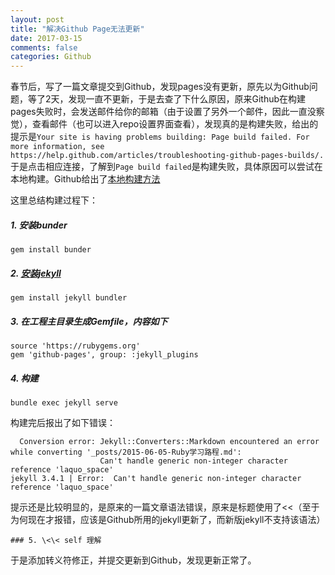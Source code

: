 ```yaml
---
layout: post
title: "解决Github Page无法更新"
date: 2017-03-15
comments: false
categories: Github
---
```


春节后，写了一篇文章提交到Github，发现pages没有更新，原先以为Github问题，等了2天，发现一直不更新，于是去查了下什么原因，原来Github在构建pages失败时，会发送邮件给你的邮箱（由于设置了另外一个邮件，因此一直没察觉），查看邮件（也可以进入repo设置界面查看），发现真的是构建失败，给出的提示是`Your site is having problems building: Page build failed. For more information, see https://help.github.com/articles/troubleshooting-github-pages-builds/.`于是点击相应连接，了解到`Page build failed`是构建失败，具体原因可以尝试在本地构建。Github给出了[本地构建方法](https://help.github.com/articles/setting-up-your-github-pages-site-locally-with-jekyll/#platform-linux)

这里总结构建过程下：

##### 1. 安装bunder
```
gem install bunder
```

##### 2. [安装jekyll](http://jekyllrb.com/)
```
gem install jekyll bundler
```

##### 3. 在工程主目录生成Gemfile，内容如下
```
source 'https://rubygems.org'
gem 'github-pages', group: :jekyll_plugins
```
##### 4. 构建

```
bundle exec jekyll serve
```

构建完后报出了如下错误：

```
  Conversion error: Jekyll::Converters::Markdown encountered an error while converting '_posts/2015-06-05-Ruby学习路程.md':
                    Can't handle generic non-integer character reference 'laquo_space'
jekyll 3.4.1 | Error:  Can't handle generic non-integer character reference 'laquo_space'
```
提示还是比较明显的，是原来的一篇文章语法错误，原来是标题使用了\<\<（至于为何现在才报错，应该是Github所用的jekyll更新了，而新版jekyll不支持该语法）

```
### 5. \<\< self 理解
```

于是添加转义符修正，并提交更新到Github，发现更新正常了。
